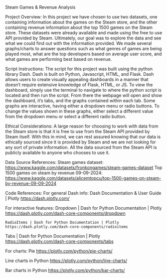 Steam Games & Revenue Analysis

Project Overview:
	In this project we have chosen to use two datasets, one containing information about the games on the Steam store, and the other containing revenue information about the top 1500 games on the Steam store. These datasets were already available and made using the free to use API provided by Steam. Ultimately, our goal was to explore the data and see what we could find out with the information provided. We made several graphs/charts to answer questions such as what genres of games are being played most, what are the top developers based on average user score, and what games are performing best based on revenue. 


Script Instructions:
	The script for this project was built using the python library Dash. Dash is built on Python, Javascript, HTML, and Flask. Dash allows users to create visually appealing dashboards in a manner that doesn’t require extensive knowledge of Flask, HTML, or JS. To view the dashboard, simply use the terminal to navigate to where the python script is located and then run the script. From there the webpage will open and show the dashboard, it’s tabs, and the graphs contained within each tab. Some graphs are interactive, having either a dropdown menu or radio buttons. To change the values shown in these graphs, either select a different value from the dropdown menu or select a different radio button.

Ethical Considerations:
	A large reason for choosing to work with data from the Steam store is that it is free to use from the Steam API provided by Steam itself. With this in mind, we can rest assured knowing that our data is ethically sourced since it is provided by Steam and we are not looking for any sort of private information. All the data sourced from the Steam API is publicly available to anyone who chooses to use it.



Data Source References:
	Steam games dataset:
	https://www.kaggle.com/datasets/fronkongames/steam-games-dataset
	Top 1500 games on steam by revenue 09-09-2024:
	https://www.kaggle.com/datasets/alicemtopcu/top-1500-games-on-steam-by-revenue-09-09-2024

Code References:
	For general Dash info:
	Dash Documentation & User Guide | Plotly
	https://dash.plotly.com/

 For interactive features:
	Dropdown | Dash for Python Documentation | Plotly
  https://dash.plotly.com/dash-core-components/dropdown
 
	RadioItems | Dash for Python Documentation | Plotly
	https://dash.plotly.com/dash-core-components/radioitems
 
  Tabs | Dash for Python Documentation | Plotly
  https://dash.plotly.com/dash-core-components/tabs
	
  For charts:
  Pie
  https://plotly.com/python/pie-charts/
	
  Line charts in Python
  https://plotly.com/python/line-charts/
	
  Bar charts in Python
  https://plotly.com/python/bar-charts/
	
